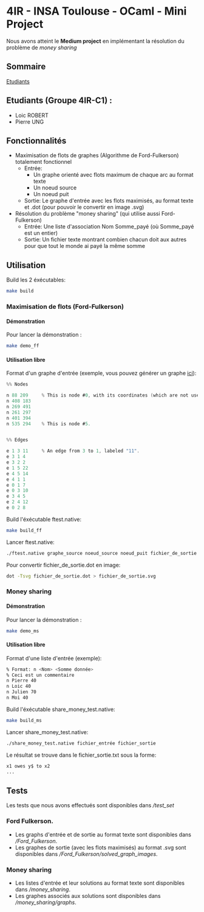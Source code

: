 # 4IR - INSA Toulouse - OCaml - Mini Project 

Nous avons atteint le **Medium project** en implémentant la résolution du problème de *money sharing*
## Sommaire
[Etudiants](Etudiants)

## Etudiants (Groupe 4IR-C1) : 
* Loic ROBERT
* Pierre UNG

## Fonctionnalités
* Maximisation de flots de graphes (Algorithme de Ford-Fulkerson) totalement fonctionnel
  * Entrée: 
       - Un graphe orienté avec flots maximum de chaque arc au format texte
       - Un noeud source 
       - Un noeud puit
  * Sortie: Le graphe d'entrée avec les flots maximisés, au format texte et .dot (pour pouvoir le     convertir en image .svg)
* Résolution du problème "money sharing" (qui utilise aussi Ford-Fulkerson)
  * Entrée: Une liste d'association Nom Somme_payé (où Somme_payé est un entier)
  * Sortie: Un fichier texte montrant combien chacun doit aux autres pour que tout le monde ai payé la même somme

## Utilisation

Build les 2 éxécutables: 
```bash
make build
```

### Maximisation de flots (Ford-Fulkerson)

#### Démonstration

Pour lancer la démonstration :
```bash
make demo_ff
```


#### Utilisation libre

Format d'un graphe d'entrée (exemple, vous pouvez générer un graphe [ici](https://www-m9.ma.tum.de/graph-algorithms/flow-ford-fulkerson/index_en.html)): 
```c
%% Nodes

n 88 209     % This is node #0, with its coordinates (which are not used by the algorithms).
n 408 183
n 269 491
n 261 297
n 401 394
n 535 294    % This is node #5.


%% Edges

e 1 3 11     % An edge from 3 to 1, labeled "11".
e 3 1 4
e 3 2 2
e 1 5 22
e 4 5 14
e 4 1 1
e 0 1 7
e 0 3 10
e 3 4 5
e 2 4 12
e 0 2 8
```

Build l'éxécutable ftest.native:
```bash
make build_ff
```

Lancer ftest.native:
```bash
./ftest.native graphe_source noeud_source noeud_puit fichier_de_sortie
```

Pour convertir fichier_de_sortie.dot en image:
```bash
dot -Tsvg fichier_de_sortie.dot > fichier_de_sortie.svg
```

### Money sharing

#### Démonstration

Pour lancer la démonstration :
```bash
make demo_ms
```

#### Utilisation libre

Format d'une liste d'entrée (exemple): 
```bash
% Format: n <Nom> <Somme donnée>
% Ceci est un commentaire 
n Pierre 40
n Loic 40
n Julien 70
n Moi 40
```

Build l'éxécutable share_money_test.native:
```bash
make build_ms
```

Lancer share_money_test.native:
```bash
./share_money_test.native fichier_entrée fichier_sortie
```
Le résultat se trouve dans le fichier_sortie.txt sous la forme:
```bash
x1 owes y$ to x2
...
```

## Tests
Les tests que nous avons effectués sont disponibles dans */test_set*
### Ford Fulkerson.
* Les graphs d'entrée et de sortie au format texte sont disponibles dans */Ford_Fulkerson*.
* Les graphes de sortie (avec les flots maximisés) au format .svg sont disponibles dans */Ford_Fulkerson/solved_graph_images*.

### Money sharing
* Les listes d'entrée et leur solutions au format texte sont disponibles dans */money_sharing*.
* Les graphes associés aux solutions sont disponibles dans */money_sharing/graphs*.
